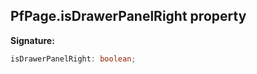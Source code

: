 ## PfPage.isDrawerPanelRight property

**Signature:**

```typescript
isDrawerPanelRight: boolean;
```
